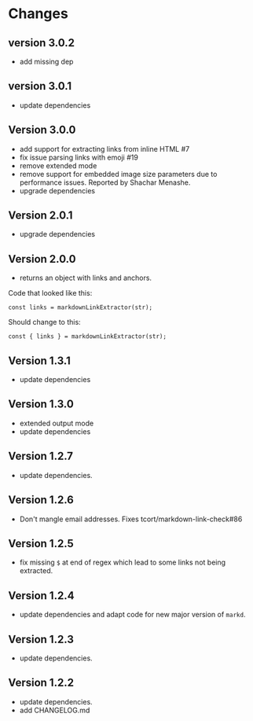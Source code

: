 # Changes

## version 3.0.2

* add missing dep

## version 3.0.1

* update dependencies

## Version 3.0.0

* add support for extracting links from inline HTML #7
* fix issue parsing links with emoji #19
* remove extended mode
* remove support for embedded image size parameters due to performance issues. Reported by Shachar Menashe.
* upgrade dependencies

## Version 2.0.1

* upgrade dependencies

## Version 2.0.0

* returns an object with links and anchors.

Code that looked like this:

```
const links = markdownLinkExtractor(str);
```

Should change to this:

```
const { links } = markdownLinkExtractor(str);
```

## Version 1.3.1

* update dependencies

## Version 1.3.0

* extended output mode
* update dependencies

## Version 1.2.7

* update dependencies.

## Version 1.2.6

* Don't mangle email addresses. Fixes tcort/markdown-link-check#86

## Version 1.2.5

* fix missing `$` at end of regex which lead to some links not being extracted.

## Version 1.2.4

* update dependencies and adapt code for new major version of `markd`.

## Version 1.2.3

* update dependencies.

## Version 1.2.2

* update dependencies.
* add CHANGELOG.md


